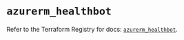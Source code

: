 # `azurerm_healthbot`

Refer to the Terraform Registry for docs: [`azurerm_healthbot`](https://registry.terraform.io/providers/hashicorp/azurerm/3.88.0/docs/resources/healthbot).
